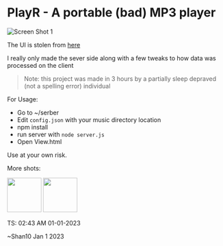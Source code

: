 # PlayR - A portable (bad) MP3 player

![Screen Shot 1](https://media.discordapp.net/attachments/867447574784639047/1058855569802395759/image.png?width=448&height=670)

The UI is stolen from [here](https://www.geeksforgeeks.org/create-a-music-player-using-javascript/)

I really only made the sever side along with a few tweaks to how data was processed on the client

> Note: this project was made in 3 hours by a partially sleep depraved (not a spelling error) individual

For Usage:

* Go to ~/serber 
* Edit `config.json` with your music directory location 
* npm install
* run server with `node server.js`
* Open View.html

Use at your own risk.

More shots:

<img height="80px" src="https://cdn.discordapp.com/attachments/867447574784639047/1059095798006157362/image.png" />
<img height="80px" src="https://cdn.discordapp.com/attachments/867447574784639047/1059096369677213726/image.png" />

TS: 02:43 AM 01-01-2023

~Shan10 Jan 1 2023